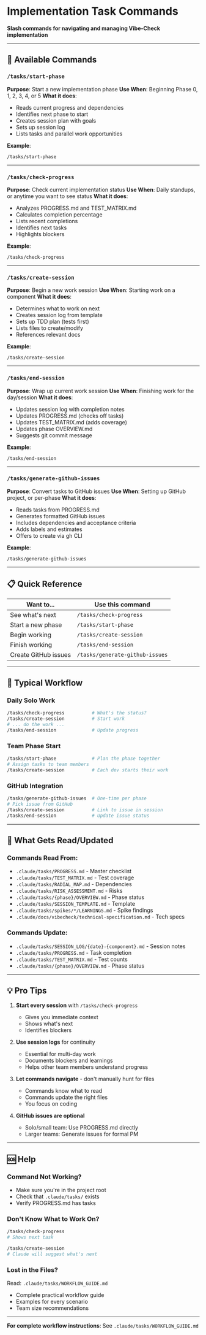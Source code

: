 # Implementation Task Commands

**Slash commands for navigating and managing Vibe-Check implementation**

---

## 🎯 Available Commands

### `/tasks/start-phase`
**Purpose**: Start a new implementation phase
**Use When**: Beginning Phase 0, 1, 2, 3, 4, or 5
**What it does**:
- Reads current progress and dependencies
- Identifies next phase to start
- Creates session plan with goals
- Sets up session log
- Lists tasks and parallel work opportunities

**Example**:
```
/tasks/start-phase
```

---

### `/tasks/check-progress`
**Purpose**: Check current implementation status
**Use When**: Daily standups, or anytime you want to see status
**What it does**:
- Analyzes PROGRESS.md and TEST_MATRIX.md
- Calculates completion percentage
- Lists recent completions
- Identifies next tasks
- Highlights blockers

**Example**:
```
/tasks/check-progress
```

---

### `/tasks/create-session`
**Purpose**: Begin a new work session
**Use When**: Starting work on a component
**What it does**:
- Determines what to work on next
- Creates session log from template
- Sets up TDD plan (tests first)
- Lists files to create/modify
- References relevant docs

**Example**:
```
/tasks/create-session
```

---

### `/tasks/end-session`
**Purpose**: Wrap up current work session
**Use When**: Finishing work for the day/session
**What it does**:
- Updates session log with completion notes
- Updates PROGRESS.md (checks off tasks)
- Updates TEST_MATRIX.md (adds coverage)
- Updates phase OVERVIEW.md
- Suggests git commit message

**Example**:
```
/tasks/end-session
```

---

### `/tasks/generate-github-issues`
**Purpose**: Convert tasks to GitHub issues
**Use When**: Setting up GitHub project, or per-phase
**What it does**:
- Reads tasks from PROGRESS.md
- Generates formatted GitHub issues
- Includes dependencies and acceptance criteria
- Adds labels and estimates
- Offers to create via gh CLI

**Example**:
```
/tasks/generate-github-issues
```

---

## 📋 Quick Reference

| Want to... | Use this command |
|-----------|-----------------|
| See what's next | `/tasks/check-progress` |
| Start a new phase | `/tasks/start-phase` |
| Begin working | `/tasks/create-session` |
| Finish working | `/tasks/end-session` |
| Create GitHub issues | `/tasks/generate-github-issues` |

---

## 🔄 Typical Workflow

### Daily Solo Work
```bash
/tasks/check-progress          # What's the status?
/tasks/create-session          # Start work
# ... do the work ...
/tasks/end-session             # Update progress
```

### Team Phase Start
```bash
/tasks/start-phase             # Plan the phase together
# Assign tasks to team members
/tasks/create-session          # Each dev starts their work
```

### GitHub Integration
```bash
/tasks/generate-github-issues  # One-time per phase
# Pick issue from GitHub
/tasks/create-session          # Link to issue in session
/tasks/end-session             # Update issue status
```

---

## 📁 What Gets Read/Updated

### Commands Read From:
- `.claude/tasks/PROGRESS.md` - Master checklist
- `.claude/tasks/TEST_MATRIX.md` - Test coverage
- `.claude/tasks/RADIAL_MAP.md` - Dependencies
- `.claude/tasks/RISK_ASSESSMENT.md` - Risks
- `.claude/tasks/{phase}/OVERVIEW.md` - Phase status
- `.claude/tasks/SESSION_TEMPLATE.md` - Template
- `.claude/tasks/spikes/*/LEARNINGS.md` - Spike findings
- `.claude/docs/vibecheck/technical-specification.md` - Tech specs

### Commands Update:
- `.claude/tasks/SESSION_LOG/{date}-{component}.md` - Session notes
- `.claude/tasks/PROGRESS.md` - Task completion
- `.claude/tasks/TEST_MATRIX.md` - Test counts
- `.claude/tasks/{phase}/OVERVIEW.md` - Phase status

---

## 💡 Pro Tips

1. **Start every session** with `/tasks/check-progress`
   - Gives you immediate context
   - Shows what's next
   - Identifies blockers

2. **Use session logs** for continuity
   - Essential for multi-day work
   - Documents blockers and learnings
   - Helps other team members understand progress

3. **Let commands navigate** - don't manually hunt for files
   - Commands know what to read
   - Commands update the right files
   - You focus on coding

4. **GitHub issues are optional**
   - Solo/small team: Use PROGRESS.md directly
   - Larger teams: Generate issues for formal PM

---

## 🆘 Help

### Command Not Working?
- Make sure you're in the project root
- Check that `.claude/tasks/` exists
- Verify PROGRESS.md has tasks

### Don't Know What to Work On?
```bash
/tasks/check-progress
# Shows next task

/tasks/create-session
# Claude will suggest what's next
```

### Lost in the Files?
Read: `.claude/tasks/WORKFLOW_GUIDE.md`
- Complete practical workflow guide
- Examples for every scenario
- Team size recommendations

---

**For complete workflow instructions**: See `.claude/tasks/WORKFLOW_GUIDE.md`
